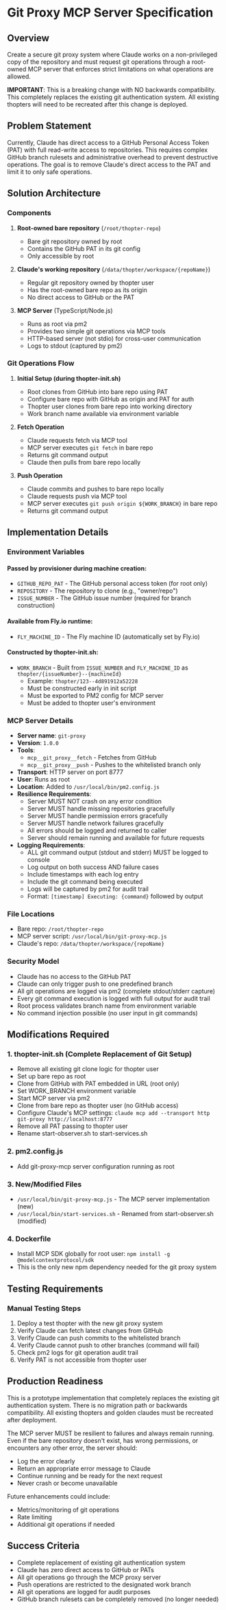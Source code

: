 # Git Proxy MCP Server Specification

## Overview
Create a secure git proxy system where Claude works on a non-privileged copy of the repository and must request git operations through a root-owned MCP server that enforces strict limitations on what operations are allowed.

**IMPORTANT**: This is a breaking change with NO backwards compatibility. This completely replaces the existing git authentication system. All existing thopters will need to be recreated after this change is deployed.

## Problem Statement
Currently, Claude has direct access to a GitHub Personal Access Token (PAT) with full read-write access to repositories. This requires complex GitHub branch rulesets and administrative overhead to prevent destructive operations. The goal is to remove Claude's direct access to the PAT and limit it to only safe operations.

## Solution Architecture

### Components

1. **Root-owned bare repository** (`/root/thopter-repo`)
   - Bare git repository owned by root
   - Contains the GitHub PAT in its git config
   - Only accessible by root

2. **Claude's working repository** (`/data/thopter/workspace/{repoName}`)
   - Regular git repository owned by thopter user
   - Has the root-owned bare repo as its origin
   - No direct access to GitHub or the PAT

3. **MCP Server** (TypeScript/Node.js)
   - Runs as root via pm2
   - Provides two simple git operations via MCP tools
   - HTTP-based server (not stdio) for cross-user communication
   - Logs to stdout (captured by pm2)

### Git Operations Flow

1. **Initial Setup (during thopter-init.sh)**
   - Root clones from GitHub into bare repo using PAT
   - Configure bare repo with GitHub as origin and PAT for auth
   - Thopter user clones from bare repo into working directory
   - Work branch name available via environment variable

2. **Fetch Operation**
   - Claude requests fetch via MCP tool
   - MCP server executes `git fetch` in bare repo
   - Returns git command output
   - Claude then pulls from bare repo locally

3. **Push Operation**
   - Claude commits and pushes to bare repo locally
   - Claude requests push via MCP tool
   - MCP server executes `git push origin ${WORK_BRANCH}` in bare repo
   - Returns git command output

## Implementation Details

### Environment Variables
#### Passed by provisioner during machine creation:
- `GITHUB_REPO_PAT` - The GitHub personal access token (for root only)
- `REPOSITORY` - The repository to clone (e.g., "owner/repo")
- `ISSUE_NUMBER` - The GitHub issue number (required for branch construction)

#### Available from Fly.io runtime:
- `FLY_MACHINE_ID` - The Fly machine ID (automatically set by Fly.io)

#### Constructed by thopter-init.sh:
- `WORK_BRANCH` - Built from `ISSUE_NUMBER` and `FLY_MACHINE_ID` as `thopter/{issueNumber}--{machineId}`
  - Example: `thopter/123--4d891912a52228`
  - Must be constructed early in init script
  - Must be exported to PM2 config for MCP server
  - Must be added to thopter user's environment

### MCP Server Details
- **Server name**: `git-proxy`
- **Version**: `1.0.0`
- **Tools**:
  - `mcp__git_proxy__fetch` - Fetches from GitHub
  - `mcp__git_proxy__push` - Pushes to the whitelisted branch only
- **Transport**: HTTP server on port 8777
- **User**: Runs as root
- **Location**: Added to `/usr/local/bin/pm2.config.js`
- **Resilience Requirements**:
  - Server MUST NOT crash on any error condition
  - Server MUST handle missing repositories gracefully
  - Server MUST handle permission errors gracefully
  - Server MUST handle network failures gracefully
  - All errors should be logged and returned to caller
  - Server should remain running and available for future requests
- **Logging Requirements**:
  - ALL git command output (stdout and stderr) MUST be logged to console
  - Log output on both success AND failure cases
  - Include timestamps with each log entry
  - Include the git command being executed
  - Logs will be captured by pm2 for audit trail
  - Format: `[timestamp] Executing: {command}` followed by output

### File Locations
- Bare repo: `/root/thopter-repo`
- MCP server script: `/usr/local/bin/git-proxy-mcp.js`
- Claude's repo: `/data/thopter/workspace/{repoName}`

### Security Model
- Claude has no access to the GitHub PAT
- Claude can only trigger push to one predefined branch
- All git operations are logged via pm2 (complete stdout/stderr capture)
- Every git command execution is logged with full output for audit trail
- Root process validates branch name from environment variable
- No command injection possible (no user input in git commands)

## Modifications Required

### 1. thopter-init.sh (Complete Replacement of Git Setup)
- Remove all existing git clone logic for thopter user
- Set up bare repo as root
- Clone from GitHub with PAT embedded in URL (root only)
- Set WORK_BRANCH environment variable
- Start MCP server via pm2
- Clone from bare repo as thopter user (no GitHub access)
- Configure Claude's MCP settings: `claude mcp add --transport http git-proxy http://localhost:8777`
- Remove all PAT passing to thopter user
- Rename start-observer.sh to start-services.sh

### 2. pm2.config.js
- Add git-proxy-mcp server configuration running as root

### 3. New/Modified Files
- `/usr/local/bin/git-proxy-mcp.js` - The MCP server implementation (new)
- `/usr/local/bin/start-services.sh` - Renamed from start-observer.sh (modified)

### 4. Dockerfile
- Install MCP SDK globally for root user: `npm install -g @modelcontextprotocol/sdk`
- This is the only new npm dependency needed for the git proxy system

## Testing Requirements

### Manual Testing Steps
1. Deploy a test thopter with the new git proxy system
2. Verify Claude can fetch latest changes from GitHub
3. Verify Claude can push commits to the whitelisted branch
4. Verify Claude cannot push to other branches (command will fail)
5. Check pm2 logs for git operation audit trail
6. Verify PAT is not accessible from thopter user

## Production Readiness
This is a prototype implementation that completely replaces the existing git authentication system. There is no migration path or backwards compatibility. All existing thopters and golden claudes must be recreated after deployment.

The MCP server MUST be resilient to failures and always remain running. Even if the bare repository doesn't exist, has wrong permissions, or encounters any other error, the server should:
- Log the error clearly
- Return an appropriate error message to Claude
- Continue running and be ready for the next request
- Never crash or become unavailable

Future enhancements could include:
- Metrics/monitoring of git operations
- Rate limiting
- Additional git operations if needed

## Success Criteria
- Complete replacement of existing git authentication system
- Claude has zero direct access to GitHub or PATs
- All git operations go through the MCP proxy server
- Push operations are restricted to the designated work branch
- All git operations are logged for audit purposes
- GitHub branch rulesets can be completely removed (no longer needed)